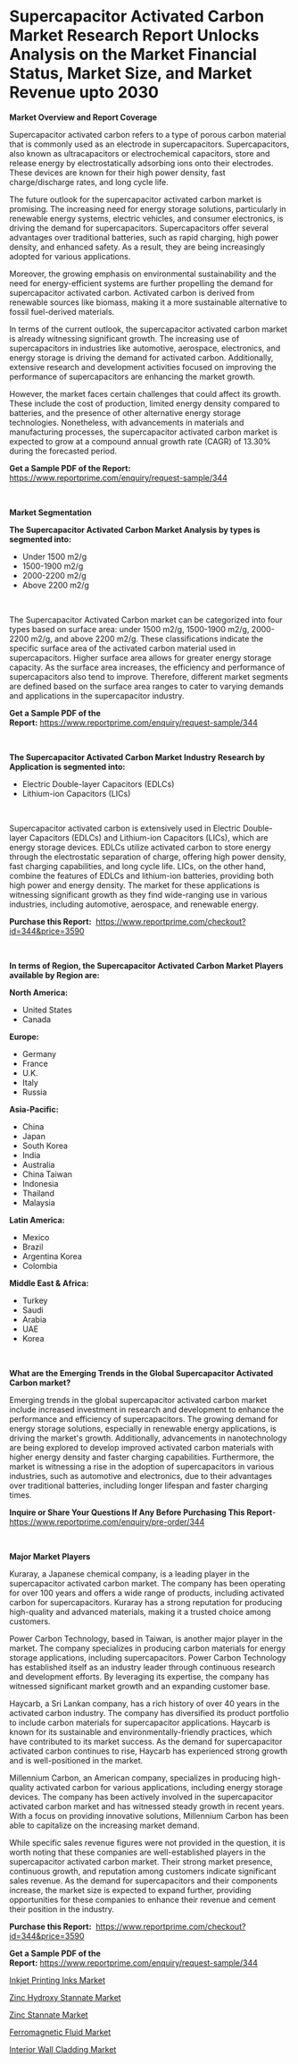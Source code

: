<p><h1>Supercapacitor Activated Carbon Market Research Report Unlocks Analysis on the Market Financial Status, Market Size, and Market Revenue upto 2030</h1></p><p><strong>Market Overview and Report Coverage</strong></p>
<p><p>Supercapacitor activated carbon refers to a type of porous carbon material that is commonly used as an electrode in supercapacitors. Supercapacitors, also known as ultracapacitors or electrochemical capacitors, store and release energy by electrostatically adsorbing ions onto their electrodes. These devices are known for their high power density, fast charge/discharge rates, and long cycle life.</p><p>The future outlook for the supercapacitor activated carbon market is promising. The increasing need for energy storage solutions, particularly in renewable energy systems, electric vehicles, and consumer electronics, is driving the demand for supercapacitors. Supercapacitors offer several advantages over traditional batteries, such as rapid charging, high power density, and enhanced safety. As a result, they are being increasingly adopted for various applications.</p><p>Moreover, the growing emphasis on environmental sustainability and the need for energy-efficient systems are further propelling the demand for supercapacitor activated carbon. Activated carbon is derived from renewable sources like biomass, making it a more sustainable alternative to fossil fuel-derived materials.</p><p>In terms of the current outlook, the supercapacitor activated carbon market is already witnessing significant growth. The increasing use of supercapacitors in industries like automotive, aerospace, electronics, and energy storage is driving the demand for activated carbon. Additionally, extensive research and development activities focused on improving the performance of supercapacitors are enhancing the market growth.</p><p>However, the market faces certain challenges that could affect its growth. These include the cost of production, limited energy density compared to batteries, and the presence of other alternative energy storage technologies. Nonetheless, with advancements in materials and manufacturing processes, the supercapacitor activated carbon market is expected to grow at a compound annual growth rate (CAGR) of 13.30% during the forecasted period.</p></p>
<p><strong>Get a Sample PDF of the Report:</strong> <a href="https://www.reportprime.com/enquiry/request-sample/344">https://www.reportprime.com/enquiry/request-sample/344</a></p>
<p>&nbsp;</p>
<p><strong>Market Segmentation</strong></p>
<p><strong>The Supercapacitor Activated Carbon Market Analysis by types is segmented into:</strong></p>
<p><ul><li>Under 1500 m2/g</li><li>1500-1900 m2/g</li><li>2000-2200 m2/g</li><li>Above 2200 m2/g</li></ul></p>
<p>&nbsp;</p>
<p><p>The Supercapacitor Activated Carbon market can be categorized into four types based on surface area: under 1500 m2/g, 1500-1900 m2/g, 2000-2200 m2/g, and above 2200 m2/g. These classifications indicate the specific surface area of the activated carbon material used in supercapacitors. Higher surface area allows for greater energy storage capacity. As the surface area increases, the efficiency and performance of supercapacitors also tend to improve. Therefore, different market segments are defined based on the surface area ranges to cater to varying demands and applications in the supercapacitor industry.</p></p>
<p><strong>Get a Sample PDF of the Report:</strong>&nbsp;<a href="https://www.reportprime.com/enquiry/request-sample/344">https://www.reportprime.com/enquiry/request-sample/344</a></p>
<p>&nbsp;</p>
<p><strong>The Supercapacitor Activated Carbon Market Industry Research by Application is segmented into:</strong></p>
<p><ul><li>Electric Double-layer Capacitors (EDLCs)</li><li>Lithium-ion Capacitors (LICs)</li></ul></p>
<p>&nbsp;</p>
<p><p>Supercapacitor activated carbon is extensively used in Electric Double-layer Capacitors (EDLCs) and Lithium-ion Capacitors (LICs), which are energy storage devices. EDLCs utilize activated carbon to store energy through the electrostatic separation of charge, offering high power density, fast charging capabilities, and long cycle life. LICs, on the other hand, combine the features of EDLCs and lithium-ion batteries, providing both high power and energy density. The market for these applications is witnessing significant growth as they find wide-ranging use in various industries, including automotive, aerospace, and renewable energy.</p></p>
<p><strong>Purchase this Report:</strong>&nbsp; <a href="https://www.reportprime.com/checkout?id=344&price=3590">https://www.reportprime.com/checkout?id=344&price=3590</a></p>
<p>&nbsp;</p>
<p><strong>In terms of Region, the Supercapacitor Activated Carbon Market Players available by Region are:</strong></p>
<p>
    <p> <strong> North America: </strong>
        <ul>
            <li>United States</li>
            <li>Canada</li>
        </ul>
        </p> 
    <p> <strong> Europe: </strong>
        <ul>
            <li>Germany</li>
            <li>France</li>
            <li>U.K.</li>
            <li>Italy</li>
            <li>Russia</li>
        </ul>
        </p> 
    <p> <strong> Asia-Pacific: </strong>
        <ul>
            <li>China</li>
            <li>Japan</li>
            <li>South Korea</li>
            <li>India</li>
            <li>Australia</li>
            <li>China Taiwan</li>
            <li>Indonesia</li>
            <li>Thailand</li>
            <li>Malaysia</li>
        </ul>
        </p> 
    <p> <strong> Latin America: </strong>
        <ul>
            <li>Mexico</li>
            <li>Brazil</li>
            <li>Argentina Korea</li>
            <li>Colombia</li>
        </ul>
        </p> 
    <p> <strong> Middle East & Africa: </strong>
        <ul>
            <li>Turkey</li>
            <li>Saudi</li>
            <li>Arabia</li>
            <li>UAE</li>
            <li>Korea</li>
        </ul>
    </p>
    </p>
<p>&nbsp;</p>
<p><strong>What are the Emerging Trends in the Global Supercapacitor Activated Carbon market?</strong></p>
<p><p>Emerging trends in the global supercapacitor activated carbon market include increased investment in research and development to enhance the performance and efficiency of supercapacitors. The growing demand for energy storage solutions, especially in renewable energy applications, is driving the market's growth. Additionally, advancements in nanotechnology are being explored to develop improved activated carbon materials with higher energy density and faster charging capabilities. Furthermore, the market is witnessing a rise in the adoption of supercapacitors in various industries, such as automotive and electronics, due to their advantages over traditional batteries, including longer lifespan and faster charging times.</p></p>
<p><strong>Inquire or Share Your Questions If Any Before Purchasing This Report</strong>- <a href="https://www.reportprime.com/enquiry/pre-order/344">https://www.reportprime.com/enquiry/pre-order/344</a></p>
<p>&nbsp;</p>
<p><strong>Major Market Players</strong></p>
<p><p>Kuraray, a Japanese chemical company, is a leading player in the supercapacitor activated carbon market. The company has been operating for over 100 years and offers a wide range of products, including activated carbon for supercapacitors. Kuraray has a strong reputation for producing high-quality and advanced materials, making it a trusted choice among customers.</p><p>Power Carbon Technology, based in Taiwan, is another major player in the market. The company specializes in producing carbon materials for energy storage applications, including supercapacitors. Power Carbon Technology has established itself as an industry leader through continuous research and development efforts. By leveraging its expertise, the company has witnessed significant market growth and an expanding customer base.</p><p>Haycarb, a Sri Lankan company, has a rich history of over 40 years in the activated carbon industry. The company has diversified its product portfolio to include carbon materials for supercapacitor applications. Haycarb is known for its sustainable and environmentally-friendly practices, which have contributed to its market success. As the demand for supercapacitor activated carbon continues to rise, Haycarb has experienced strong growth and is well-positioned in the market.</p><p>Millennium Carbon, an American company, specializes in producing high-quality activated carbon for various applications, including energy storage devices. The company has been actively involved in the supercapacitor activated carbon market and has witnessed steady growth in recent years. With a focus on providing innovative solutions, Millennium Carbon has been able to capitalize on the increasing market demand.</p><p>While specific sales revenue figures were not provided in the question, it is worth noting that these companies are well-established players in the supercapacitor activated carbon market. Their strong market presence, continuous growth, and reputation among customers indicate significant sales revenue. As the demand for supercapacitors and their components increase, the market size is expected to expand further, providing opportunities for these companies to enhance their revenue and cement their position in the industry.</p></p>
<p><strong>Purchase this Report:</strong>&nbsp;&nbsp;<a href="https://www.reportprime.com/checkout?id=344&price=3590">https://www.reportprime.com/checkout?id=344&price=3590</a></p>
<p></p>
<p><strong>Get a Sample PDF of the Report:</strong>&nbsp;<a href="https://www.reportprime.com/enquiry/request-sample/344">https://www.reportprime.com/enquiry/request-sample/344</a></p>
<p><p><a href="https://github.com/pizolina/Market-Research-Report-List-2/blob/main/inkjet-printing-inks-market.md">Inkjet Printing Inks Market</a></p><p><a href="https://github.com/vimar16th/Market-Research-Report-List-2/blob/main/zinc-hydroxy-stannate-market.md">Zinc Hydroxy Stannate Market</a></p><p><a href="https://github.com/sofayahoo2023/Market-Research-Report-List-2/blob/main/zinc-stannate-market.md">Zinc Stannate Market</a></p><p><a href="https://github.com/mabutironaldo/Market-Research-Report-List-2/blob/main/ferromagnetic-fluid-market.md">Ferromagnetic Fluid Market</a></p><p><a href="https://github.com/lbird53714/Market-Research-Report-List-2/blob/main/interior-wall-cladding-market.md">Interior Wall Cladding Market</a></p></p>